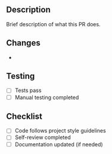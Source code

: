## Description
Brief description of what this PR does.

## Changes
- 

## Testing
- [ ] Tests pass
- [ ] Manual testing completed

## Checklist
- [ ] Code follows project style guidelines
- [ ] Self-review completed
- [ ] Documentation updated (if needed)
